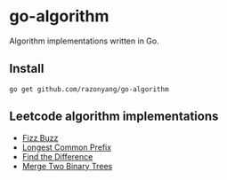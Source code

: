 # go-algorithm

Algorithm implementations written in Go.


## Install

```
go get github.com/razonyang/go-algorithm
```


## Leetcode algorithm implementations

- [Fizz Buzz](/fizz_buzz)
- [Longest Common Prefix](/longest_common_prefix)
- [Find the Difference](/find_the_difference)
- [Merge Two Binary Trees](/merge_two_binary_trees)
